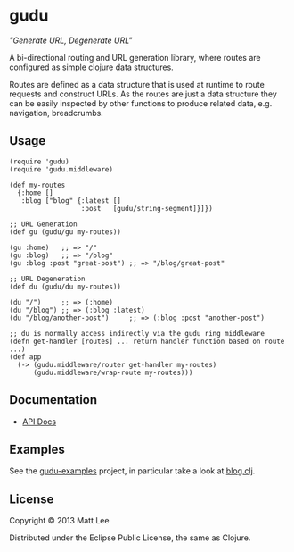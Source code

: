 # gudu

*"Generate URL, Degenerate URL"*

A bi-directional routing and URL generation library, where routes are configured as simple clojure data structures.

Routes are defined as a data structure that is used at runtime to route requests and construct URLs. As the routes are just a data structure they can be easily inspected by other functions to produce related data, e.g. navigation, breadcrumbs.

## Usage

    (require 'gudu)
    (require 'gudu.middleware)

    (def my-routes
      {:home []
       :blog ["blog" {:latest []
                      :post   [gudu/string-segment]}]})

    ;; URL Generation
    (def gu (gudu/gu my-routes))

    (gu :home)   ;; => "/"
    (gu :blog)   ;; => "/blog"
    (gu :blog :post "great-post") ;; => "/blog/great-post"

    ;; URL Degeneration
    (def du (gudu/du my-routes))

    (du "/")     ;; => (:home)
    (du "/blog") ;; => (:blog :latest)
    (du "/blog/another-post")     ;; => (:blog :post "another-post")

    ;; du is normally access indirectly via the gudu ring middleware
    (defn get-handler [routes] ... return handler function based on route ...)
    (def app
      (-> (gudu.middleware/router get-handler my-routes)
          (gudu.middleware/wrap-route my-routes)))

## Documentation

* [API Docs](http://thatismatt.github.io/gudu/doc/)

## Examples

See the [gudu-examples](https://github.com/thatismatt/gudu-examples) project, in particular take a look at [blog.clj](https://github.com/thatismatt/gudu-examples/blob/master/src/gudu_examples/blog.clj).

## License

Copyright © 2013 Matt Lee

Distributed under the Eclipse Public License, the same as Clojure.
